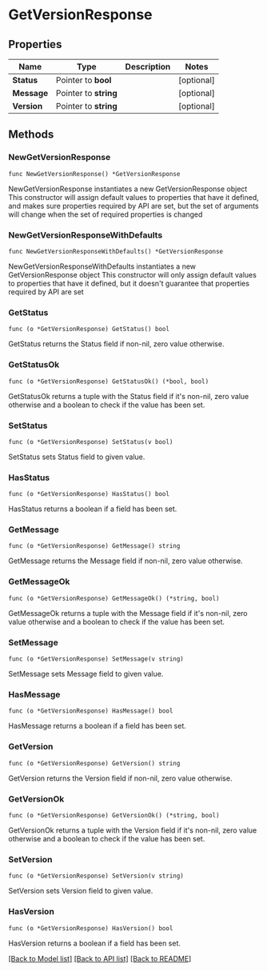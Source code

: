 # GetVersionResponse

## Properties

Name | Type | Description | Notes
------------ | ------------- | ------------- | -------------
**Status** | Pointer to **bool** |  | [optional] 
**Message** | Pointer to **string** |  | [optional] 
**Version** | Pointer to **string** |  | [optional] 

## Methods

### NewGetVersionResponse

`func NewGetVersionResponse() *GetVersionResponse`

NewGetVersionResponse instantiates a new GetVersionResponse object
This constructor will assign default values to properties that have it defined,
and makes sure properties required by API are set, but the set of arguments
will change when the set of required properties is changed

### NewGetVersionResponseWithDefaults

`func NewGetVersionResponseWithDefaults() *GetVersionResponse`

NewGetVersionResponseWithDefaults instantiates a new GetVersionResponse object
This constructor will only assign default values to properties that have it defined,
but it doesn't guarantee that properties required by API are set

### GetStatus

`func (o *GetVersionResponse) GetStatus() bool`

GetStatus returns the Status field if non-nil, zero value otherwise.

### GetStatusOk

`func (o *GetVersionResponse) GetStatusOk() (*bool, bool)`

GetStatusOk returns a tuple with the Status field if it's non-nil, zero value otherwise
and a boolean to check if the value has been set.

### SetStatus

`func (o *GetVersionResponse) SetStatus(v bool)`

SetStatus sets Status field to given value.

### HasStatus

`func (o *GetVersionResponse) HasStatus() bool`

HasStatus returns a boolean if a field has been set.

### GetMessage

`func (o *GetVersionResponse) GetMessage() string`

GetMessage returns the Message field if non-nil, zero value otherwise.

### GetMessageOk

`func (o *GetVersionResponse) GetMessageOk() (*string, bool)`

GetMessageOk returns a tuple with the Message field if it's non-nil, zero value otherwise
and a boolean to check if the value has been set.

### SetMessage

`func (o *GetVersionResponse) SetMessage(v string)`

SetMessage sets Message field to given value.

### HasMessage

`func (o *GetVersionResponse) HasMessage() bool`

HasMessage returns a boolean if a field has been set.

### GetVersion

`func (o *GetVersionResponse) GetVersion() string`

GetVersion returns the Version field if non-nil, zero value otherwise.

### GetVersionOk

`func (o *GetVersionResponse) GetVersionOk() (*string, bool)`

GetVersionOk returns a tuple with the Version field if it's non-nil, zero value otherwise
and a boolean to check if the value has been set.

### SetVersion

`func (o *GetVersionResponse) SetVersion(v string)`

SetVersion sets Version field to given value.

### HasVersion

`func (o *GetVersionResponse) HasVersion() bool`

HasVersion returns a boolean if a field has been set.


[[Back to Model list]](../README.md#documentation-for-models) [[Back to API list]](../README.md#documentation-for-api-endpoints) [[Back to README]](../README.md)


